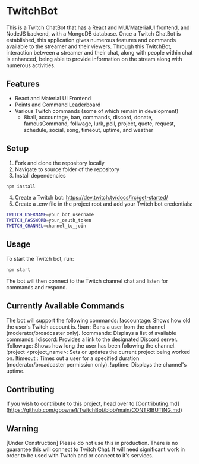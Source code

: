 # TwitchBot
This is a Twitch ChatBot that has a React and MUI/MaterialUI frontend, and NodeJS backend, with a MongoDB database. Once a Twitch ChatBot is established, this application gives numerous features and commands available to the streamer and their viewers. Through this TwitchBot, interaction between a streamer and their chat, along with people within chat is enhanced, being able to provide information on the stream along with numerous activities. 

## Features
- React and Material UI Frontend
- Points and Command Leaderboard
- Various Twitch commands (some of which remain in development)
    - 8ball, accountage, ban, commands, discord, donate, famousCommand, follwage, lurk, poll, project, quote, request, schedule, social, song, timeout, uptime, and weather

## Setup
1. Fork and clone the repository locally
2. Navigate to source folder of the repository
3. Install dependencies
```bash
npm install
```
4. Create a Twitch bot: https://dev.twitch.tv/docs/irc/get-started/
5. Create a .env file in the project root and add your Twitch bot credentials:
```bash
TWITCH_USERNAME=your_bot_username
TWITCH_PASSWORD=your_oauth_token
TWITCH_CHANNEL=channel_to_join
```

## Usage
To start the Twitch bot, run:
```bash
npm start
```
The bot will then connect to the Twitch channel chat and listen for commands and respond.

## Currently Available Commands
The bot will support the following commands:
!accountage: Shows how old the user's Twitch account is.
!ban <username>: Bans a user from the channel (moderator/broadcaster only).
!commands: Displays a list of available commands.
!discord: Provides a link to the designated Discord server.
!followage: Shows how long the user has been following the channel.
!project <project_name>: Sets or updates the current project being worked on.
!timeout <username> <duration>: Times out a user for a specified duration (moderator/broadcaster permission only).
!uptime: Displays the channel's uptime.

## Contributing
If you wish to contribute to this project, head over to [Contributing.md] (https://github.com/gbowne1/TwitchBot/blob/main/CONTRIBUTING.md)

## Warning
[Under Construction] Please do not use this in production. There is no guarantee this will connect to Twitch Chat.
It will need significant work in order to be used with Twitch and or connect to it's services.

